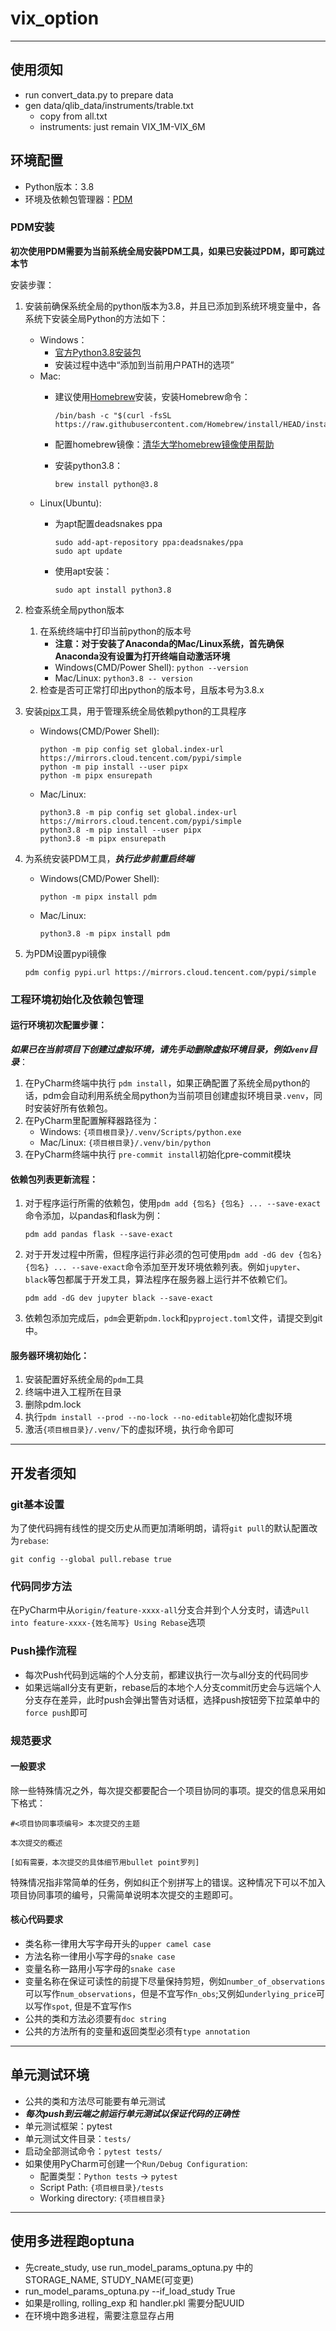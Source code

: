 # vix_option

---
## 使用须知
- run convert_data.py to prepare data
- gen data/qlib_data/instruments/trable.txt
  - copy from all.txt
  - instruments: just remain VIX_1M-VIX_6M

## 环境配置

- Python版本：3.8
- 环境及依赖包管理器：[PDM](https://pdm.fming.dev/latest/)

### PDM安装

**初次使用PDM需要为当前系统全局安装PDM工具，如果已安装过PDM，即可跳过本节**

安装步骤：

1. 安装前确保系统全局的python版本为3.8，并且已添加到系统环境变量中，各系统下安装全局Python的方法如下：
    - Windows：
        - [官方Python3.8安装包](https://www.python.org/ftp/python/3.8.10/python-3.8.10-amd64.exe)
        - 安装过程中选中“添加到当前用户PATH的选项”
    - Mac:
        - 建议使用[Homebrew](https://brew.sh/)安装，安装Homebrew命令：

          ```
          /bin/bash -c "$(curl -fsSL https://raw.githubusercontent.com/Homebrew/install/HEAD/install.sh)"
          ```
        - 配置homebrew镜像：[清华大学homebrew镜像使用帮助](https://mirrors.tuna.tsinghua.edu.cn/help/homebrew/)
        - 安装python3.8：

          ```
          brew install python@3.8
          ```
    - Linux(Ubuntu):
        - 为apt配置deadsnakes ppa

          ```
          sudo add-apt-repository ppa:deadsnakes/ppa
          sudo apt update
          ```
        - 使用apt安装：

          ```
          sudo apt install python3.8
          ```

2. 检查系统全局python版本
    1. 在系统终端中打印当前python的版本号
        - **注意：对于安装了Anaconda的Mac/Linux系统，首先确保Anaconda没有设置为打开终端自动激活环境**
        - Windows(CMD/Power Shell): ```python --version```
        - Mac/Linux: ```python3.8 -- version```
    2. 检查是否可正常打印出python的版本号，且版本号为3.8.x

3. 安装[pipx](https://pypa.github.io/pipx/)工具，用于管理系统全局依赖python的工具程序
    - Windows(CMD/Power Shell):
        ```
        python -m pip config set global.index-url https://mirrors.cloud.tencent.com/pypi/simple
        python -m pip install --user pipx
        python -m pipx ensurepath
        ```
    - Mac/Linux:
        ```
        python3.8 -m pip config set global.index-url https://mirrors.cloud.tencent.com/pypi/simple
        python3.8 -m pip install --user pipx
        python3.8 -m pipx ensurepath
        ```

4. 为系统安装PDM工具，***执行此步前重启终端***
    - Windows(CMD/Power Shell):
        ```
        python -m pipx install pdm
        ```
    - Mac/Linux:
        ```
        python3.8 -m pipx install pdm
        ```

5. 为PDM设置pypi镜像
    ```
    pdm config pypi.url https://mirrors.cloud.tencent.com/pypi/simple
    ```

### 工程环境初始化及依赖包管理

#### 运行环境初次配置步骤：
***如果已在当前项目下创建过虚拟环境，请先手动删除虚拟环境目录，例如`venv`目录***：
1. 在PyCharm终端中执行 ```pdm install```，如果正确配置了系统全局python的话，pdm会自动利用系统全局python为当前项目创建虚拟环境目录`.venv`，同时安装好所有依赖包。
2. 在PyCharm里配置解释器路径为：
   - Windows: `{项目根目录}/.venv/Scripts/python.exe`
   - Mac/Linux: `{项目根目录}/.venv/bin/python`
3. 在PyCharm终端中执行 ```pre-commit install```初始化pre-commit模块

#### 依赖包列表更新流程：
1. 对于程序运行所需的依赖包，使用```pdm add {包名} {包名} ... --save-exact```命令添加，以pandas和flask为例：
    ```
    pdm add pandas flask --save-exact
    ```
2. 对于开发过程中所需，但程序运行非必须的包可使用```pdm add -dG dev {包名} {包名} ... --save-exact```命令添加至开发环境依赖列表。例如`jupyter`、`black`等包都属于开发工具，算法程序在服务器上运行并不依赖它们。
    ```
    pdm add -dG dev jupyter black --save-exact
    ```
3. 依赖包添加完成后，`pdm`会更新`pdm.lock`和`pyproject.toml`文件，请提交到git中。

#### 服务器环境初始化：
1. 安装配置好系统全局的`pdm`工具
2. 终端中进入工程所在目录
3. 删除pdm.lock
4. 执行```pdm install --prod --no-lock --no-editable```初始化虚拟环境
5. 激活`{项目根目录}/.venv/`下的虚拟环境，执行命令即可

---

## 开发者须知

### git基本设置
为了使代码拥有线性的提交历史从而更加清晰明朗，请将`git pull`的默认配置改为`rebase`:
```
git config --global pull.rebase true
```

### 代码同步方法
在PyCharm中从`origin/feature-xxxx-all`分支合并到个人分支时，请选`Pull into feature-xxxx-{姓名简写} Using Rebase`选项

### Push操作流程
- 每次Push代码到远端的个人分支前，都建议执行一次与all分支的代码同步
- 如果远端all分支有更新，rebase后的本地个人分支commit历史会与远端个人分支存在差异，此时push会弹出警告对话框，选择push按钮旁下拉菜单中的`force push`即可

### 规范要求
#### 一般要求
除一些特殊情况之外，每次提交都要配合一个项目协同的事项。提交的信息采用如下格式：
```
#<项目协同事项编号> 本次提交的主题

本次提交的概述

[如有需要，本次提交的具体细节用bullet point罗列]
```

特殊情况指非常简单的任务，例如纠正个别拼写上的错误。这种情况下可以不加入项目协同事项的编号，只需简单说明本次提交的主题即可。

#### 核心代码要求
- 类名称一律用大写字母开头的`upper camel case`
- 方法名称一律用小写字母的`snake case`
- 变量名称一路用小写字母的`snake case`
- 变量名称在保证可读性的前提下尽量保持剪短，例如`number_of_observations`可以写作`num_observations`，但是不宜写作`n_obs`;又例如`underlying_price`可以写作`spot`, 但是不宜写作`S`
- 公共的类和方法必须要有`doc string`
- 公共的方法所有的变量和返回类型必须有`type annotation`

---

## 单元测试环境
- 公共的类和方法尽可能要有单元测试
- ***每次push到云端之前运行单元测试以保证代码的正确性***
- 单元测试框架：pytest
- 单元测试文件目录：`tests/`
- 启动全部测试命令：`pytest tests/`
- 如果使用PyCharm可创建一个`Run/Debug Configuration`:
  - 配置类型：`Python tests` -> `pytest`
  - Script Path: `{项目根目录}/tests`
  - Working directory: `{项目根目录}`

---

## 使用多进程跑optuna
- 先create_study, use run_model_params_optuna.py 中的 STORAGE_NAME, STUDY_NAME(可变更)
- run_model_params_optuna.py --if_load_study True
- 如果是rolling, rolling_exp 和 handler.pkl 需要分配UUID
- 在环境中跑多进程，需要注意显存占用
